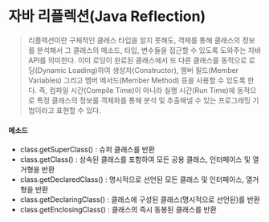 # 자바 리플렉션(Java Reflection)
> 리플렉션이란 구체적인 클래스 타입을 알지 못해도, 객체를 통해 클래스의 정보를 분석해서 
> 그 클래스의 메소드, 타입, 변수들을 접근할 수 있도록 도와주는 자바 API를 의미한다.
> 이미 로딩이 완료된 클래스에서 또 다른 클래스를 동적으로 로딩(Dynamic Loading)하여 생성자(Constructor),
> 멤버 필드(Member Variables) 그리고 멤버 메서드(Member Method) 등을 사용할 수 있도록 한다.
> 즉, 컴파일 시간(Compile Time)이 아니라 실행 시간(Run Time)에 동적으로 특정 클래스의 정보를 객체화를 통해 분석 및 추출해낼 수 있는 프로그래밍 기법이라고 표현할 수 있다.

#### 메소드
 - class.getSuperClass() : 슈퍼 클래스를 반환
 - class.getClass() : 상속된 클래스를 포함하여 모든 공용 클래스, 인터페이스 및 열거형을 반환
 - class.getDeclaredClass() : 명시적으로 선언된 모든 클래스 및 인터페이스, 열거형을 반환
 - class.getDeclaringClass() : 클래스에 구성된 클래스(명시적으로 선언된)를 반환
 - class.getEnclosingClass() : 클래스의 즉시 동봉된 클래스를 반환